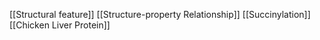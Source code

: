[[Structural feature]]
[[Structure-property Relationship]]
[[Succinylation]]
[[Chicken Liver Protein]]

